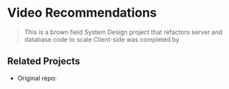 # Video Recommendations

> This is a brown field System Design project that refactors server and database code to scale
> Client-side was completed by 

## Related Projects

  - Original repo: 
  
